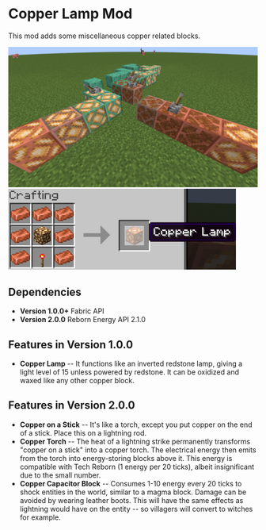 # Copper Lamp Mod

This mod adds some miscellaneous copper related blocks.

![Screenshot](/screenshot.png?raw=true)
![Crafting Recipe: 7 copper ingots, 1 glowstone, 1 redstone torch](/recipe.png?raw=true)

## Dependencies
* **Version 1.0.0+** Fabric API
* **Version 2.0.0** Reborn Energy API  2.1.0

## Features in Version 1.0.0
- **Copper Lamp** -- It functions like an inverted redstone lamp, giving a light level of 15 unless powered by redstone. It can be oxidized and waxed like any other copper block.


## Features in Version 2.0.0
- **Copper on a Stick** -- It's like a torch, except you put copper on the end of a stick. Place this on a lightning rod.
- **Copper Torch** -- The heat of a lightning strike permanently transforms "copper on a stick" into a copper torch. The electrical energy then emits from the torch into energy-storing blocks above it. This energy is compatible with Tech Reborn (1 energy per 20 ticks), albeit insignificant due to the small number.
- **Copper Capacitor Block** -- Consumes 1-10 energy every 20 ticks to shock entities in the world, similar to a magma block. Damage can be avoided by wearing leather boots. This will have the same effects as lightning would have on the entity -- so villagers will convert to witches for example.